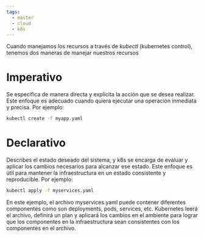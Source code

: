 ```yaml
---
tags:
  - master
  - cloud
  - k8s
---
```

Cuando manejamos los recursos a través de *kubectl* (kubernetes control), tenemos dos maneras de manejar nuestros recursos

# Imperativo
Se especifica de manera directa y explícita la acción que se desea realizar. Este enfoque es adecuado cuando quiera ejecutar una operación inmediata y precisa. Por ejemplo:

```bash
kubectl create -f myapp.yaml
```
# Declarativo
Describes el estado deseado del sistema, y k8s se encarga de evaluar y aplicar los cambios necesarios para alcanzar ese estado. Este enfoque es útil para mantener la infraestructura en un estado consistente y reproducible. Por ejemplo:

```bash
kubectl apply -f myservices.yaml
```

En este ejemplo, el archivo myservices.yaml puede contener diferentes componentes como son deployments, pods, services, etc. Kubernetes leerá el archivo, definirá un plan y aplicará los cambios en el ambiente para lograr que los componentes en la infraestructura sean consistentes con los componentes en el archivo.